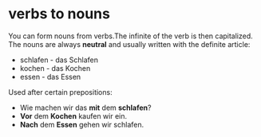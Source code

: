 # verbs to nouns

You can form nouns from verbs.The infinite of the verb is then capitalized. The nouns are always **neutral** and usually written with the definite article:

-  schlafen - das Schlafen
-  kochen - das Kochen
-  essen - das Essen

Used after certain prepositions:
-  Wie machen wir das **mit** dem **schlafen**?
-  **Vor** dem **Kochen** kaufen wir ein.
-  **Nach** dem **Essen** gehen wir schlafen.
